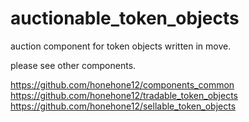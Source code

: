 # auctionable_token_objects
auction component for token objects written in move.  

please see other components.

https://github.com/honehone12/components_common  
https://github.com/honehone12/tradable_token_objects  
https://github.com/honehone12/sellable_token_objects  

